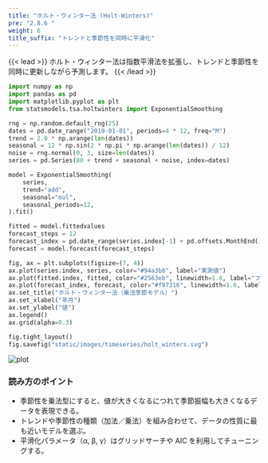 ```yaml
---
title: "ホルト・ウィンター法 (Holt-Winters)"
pre: "2.8.6 "
weight: 6
title_suffix: "トレンドと季節性を同時に平滑化"
---
```


{{< lead >}}
ホルト・ウィンター法は指数平滑法を拡張し、トレンドと季節性を同時に更新しながら予測します。
{{< /lead >}}

```python
import numpy as np
import pandas as pd
import matplotlib.pyplot as plt
from statsmodels.tsa.holtwinters import ExponentialSmoothing

rng = np.random.default_rng(25)
dates = pd.date_range("2019-01-01", periods=4 * 12, freq="M")
trend = 2.0 * np.arange(len(dates))
seasonal = 12 * np.sin(2 * np.pi * np.arange(len(dates)) / 12)
noise = rng.normal(0, 3, size=len(dates))
series = pd.Series(80 + trend + seasonal + noise, index=dates)

model = ExponentialSmoothing(
    series,
    trend="add",
    seasonal="mul",
    seasonal_periods=12,
).fit()

fitted = model.fittedvalues
forecast_steps = 12
forecast_index = pd.date_range(series.index[-1] + pd.offsets.MonthEnd(), periods=forecast_steps, freq="M")
forecast = model.forecast(forecast_steps)

fig, ax = plt.subplots(figsize=(7, 4))
ax.plot(series.index, series, color="#94a3b8", label="実測値")
ax.plot(fitted.index, fitted, color="#2563eb", linewidth=1.6, label="フィット値")
ax.plot(forecast_index, forecast, color="#f97316", linewidth=1.6, label="12か月先予測")
ax.set_title("ホルト・ウィンター法（乗法季節モデル）")
ax.set_xlabel("年月")
ax.set_ylabel("値")
ax.legend()
ax.grid(alpha=0.3)

fig.tight_layout()
fig.savefig("static/images/timeseries/holt_winters.svg")
```

![plot](/images/timeseries/holt_winters.svg)

### 読み方のポイント

- 季節性を乗法型にすると、値が大きくなるにつれて季節振幅も大きくなるデータを表現できる。
- トレンドや季節性の種類（加法／乗法）を組み合わせて、データの性質に最も近いモデルを選ぶ。
- 平滑化パラメータ（α, β, γ）はグリッドサーチや AIC を利用してチューニングする。

